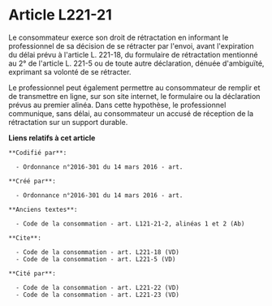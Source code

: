 # Article L221-21

Le consommateur exerce son droit de rétractation en informant le professionnel de sa décision de se rétracter par l'envoi,
avant l'expiration du délai prévu à l'article L. 221-18, du formulaire de rétractation mentionné au 2° de l'article L. 221-5
ou de toute autre déclaration, dénuée d'ambiguïté, exprimant sa volonté de se rétracter. 

Le professionnel peut également permettre au consommateur de remplir et de transmettre en ligne, sur son site internet, le
formulaire ou la déclaration prévus au premier alinéa. Dans cette hypothèse, le professionnel communique, sans délai, au
consommateur un accusé de réception de la rétractation sur un support durable.

**Liens relatifs à cet article**

	**Codifié par**:

	  - Ordonnance n°2016-301 du 14 mars 2016 - art.

	**Créé par**:

	  - Ordonnance n°2016-301 du 14 mars 2016 - art.

	**Anciens textes**:

	  - Code de la consommation - art. L121-21-2, alinéas 1 et 2 (Ab)

	**Cite**:

	  - Code de la consommation - art. L221-18 (VD)
	  - Code de la consommation - art. L221-5 (VD)

	**Cité par**:

	  - Code de la consommation - art. L221-22 (VD)
	  - Code de la consommation - art. L221-23 (VD)

